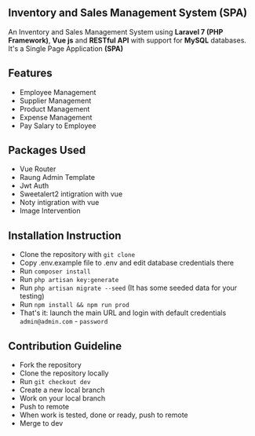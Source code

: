 ## Inventory and Sales Management System (SPA)
An Inventory and Sales Management System using __Laravel 7 (PHP Framework)__, __Vue js__ and __RESTful API__ with support for __MySQL__ databases. It's a Single Page Application __(SPA)__

## Features

- Employee Management
- Supplier Management
- Product Management
- Expense Management
- Pay Salary to Employee

## Packages Used

- Vue Router
- Raung Admin Template
- Jwt Auth
- Sweetalert2 intigration with vue
- Noty  intigration with vue
- Image Intervention

## Installation Instruction

- Clone the repository with `git clone`
- Copy .env.example file to .env and edit database credentials there
- Run `composer install`
- Run `php artisan key:generate`
- Run `php artisan migrate --seed` (It has some seeded data for your testing)
- Run `npm install && npm run prod`
- That's it: launch the main URL and login with default credentials `admin@admin.com` - `password`

## Contribution Guideline

- Fork the repository
- Clone the repository locally
- Run `git checkout dev`
- Create a new local branch
- Work on your local branch
- Push to remote
- When work is tested, done or ready, push to remote
- Merge to dev


